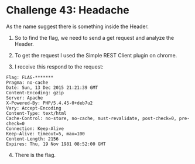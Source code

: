 <H1>Challenge 43: Headache </H1>
<p> As the name suggest there is something inside the Header.</p>

1. So to find the flag, we need to send a get request and analyze the Header.

2. To get the request I used the Simple REST Client plugin on chrome.

3. I receive this respond to the request:
```
Flag: FLAG-*******
Pragma: no-cache
Date: Sun, 13 Dec 2015 21:21:39 GMT
Content-Encoding: gzip
Server: Apache
X-Powered-By: PHP/5.4.45-0+deb7u2
Vary: Accept-Encoding
Content-Type: text/html
Cache-Control: no-store, no-cache, must-revalidate, post-check=0, pre-check=0
Connection: Keep-Alive
Keep-Alive: timeout=5, max=100
Content-Length: 2156
Expires: Thu, 19 Nov 1981 08:52:00 GMT
```
4. There is the flag.
